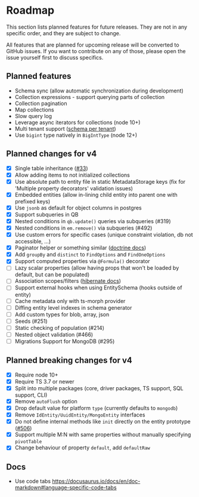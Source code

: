# Roadmap

This section lists planned features for future releases. They are not in any specific 
order, and they are subject to change. 

All features that are planned for upcoming release will be converted to GitHub issues. 
If you want to contribute on any of those, please open the issue yourself first to 
discuss specifics.  

## Planned features

- Schema sync (allow automatic synchronization during development)
- Collection expressions - support querying parts of collection
- Collection pagination
- Map collections
- Slow query log
- Leverage async iterators for collections (node 10+)
- Multi tenant support ([schema per tenant](https://dzone.com/articles/spring-boot-hibernate-multitenancy-implementation))
- Use `bigint` type natively in `BigIntType` (node 12+)

## Planned changes for v4

- [x] Single table inheritance ([#33](https://github.com/mikro-orm/mikro-orm/issues/33))
- [x] Allow adding items to not initialized collections
- [x] Use absolute path to entity file in static MetadataStorage keys (fix for 'Multiple property decorators' validation issues)
- [x] Embedded entities (allow in-lining child entity into parent one with prefixed keys)
- [x] Use `jsonb` as default for object columns in postgres
- [x] Support subqueries in QB
- [x] Nested conditions in `qb.update()` queries via subqueries (#319)
- [x] Nested conditions in `em.remove()` via subqueries (#492)
- [x] Use custom errors for specific cases (unique constraint violation, db not accessible, ...)
- [x] Paginator helper or something similar ([doctrine docs](https://www.doctrine-project.org/projects/doctrine-orm/en/latest/tutorials/pagination.html))
- [x] Add `groupBy` and `distinct` to `FindOptions` and `FindOneOptions`
- [x] Support computed properties via `@Formula()` decorator
- [ ] Lazy scalar properties (allow having props that won't be loaded by default, but can be populated)
- [ ] Association scopes/filters ([hibernate docs](https://docs.jboss.org/hibernate/orm/3.6/reference/en-US/html/filters.html))
- [ ] Support external hooks when using EntitySchema (hooks outside of entity)
- [ ] Cache metadata only with ts-morph provider
- [ ] Diffing entity level indexes in schema generator
- [ ] Add custom types for blob, array, json
- [ ] Seeds (#251)
- [ ] Static checking of population (#214)
- [ ] Nested object validation (#466)
- [ ] Migrations Support for MongoDB (#295)

## Planned breaking changes for v4

- [x] Require node 10+
- [x] Require TS 3.7 or newer
- [x] Split into multiple packages (core, driver packages, TS support, SQL support, CLI)
- [x] Remove `autoFlush` option
- [x] Drop default value for platform `type` (currently defaults to `mongodb`)
- [x] Remove `IdEntity/UuidEntity/MongoEntity` interfaces
- [x] Do not define internal methods like `init` directly on the entity prototype ([#506](https://github.com/mikro-orm/mikro-orm/issues/506))
- [x] Support multiple M:N with same properties without manually specifying `pivotTable`
- [x] Change behaviour of property `default`, add `defaultRaw`

## Docs

- Use code tabs https://docusaurus.io/docs/en/doc-markdown#language-specific-code-tabs
